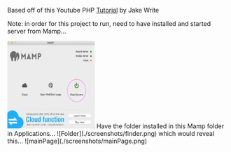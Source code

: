 Based off of this Youtube PHP [Tutorial](https://www.youtube.com/watch?v=ZdP0KM49IVk) by Jake Write

Note: in order for this project to run, need to have installed and started server from Mamp...

<html>
    <img src="./screenshots/mamp.png" width="200" height="200" />
</html>
Have the folder installed in this Mamp folder in Applications...
![Folder](./screenshots/finder.png)
which would reveal this...
![mainPage](./screenshots/mainPage.png)